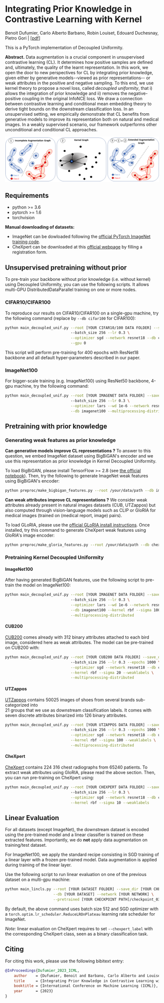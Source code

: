 # Integrating Prior Knowledge in Contrastive Learning with Kernel

Benoit Dufumier, Carlo Alberto Barbano, Robin Louiset, Edouard Duchesnay, Pietro Gori | [[pdf](https://arxiv.org/pdf/2206.01646.pdf)]

This is a PyTorch implementation of Decoupled Uniformity. 


**Abstract.** Data augmentation is a crucial component in unsupervised contrastive learning (CL).
It determines how positive samples are defined and, ultimately, the quality of the learnt representation. In this work, 
we open the door to new perspectives for CL by integrating prior knowledge, given either by generative models--viewed as 
prior representations-- or weak attributes in the positive and negative sampling.
To this end, we use kernel theory to propose a novel loss, called *decoupled uniformity*, that i) allows the integration 
of prior knowledge and ii) removes the negative-positive coupling in the original InfoNCE loss. We draw a connection 
between contrastive learning and conditional mean embedding theory to derive tight bounds on the downstream classification 
loss. In an unsupervised setting, we empirically demonstrate that CL benefits from generative models to improve its 
representation both on natural and medical images. In a weakly supervised scenario, our framework outperforms other 
unconditional and conditional CL approaches.

![asd](imgs/abstract.png)

## Requirements

* python >= 3.6
* pytorch >= 1.6
* torchvision

**Manual downloading of datasets:**
* ImageNet can be dowloaded following the [official PyTorch ImageNet training code](https://github.com/pytorch/examples/tree/main/imagenet).
* CheXpert can be downloaded at this [official webpage](https://stanfordmlgroup.github.io/competitions/chexpert/) by filling a registration form.  

## Unsupervised pretraining without prior

To pre-train your backbone without prior knowledge (i.e. without kernel) using Decoupled Uniformity, you can use the 
following scripts. It allows multi-GPU DistributedDataParallel training on one or more nodes. 

### CIFAR10/CIFAR100

To reproduce our results on CIFAR10/CIFAR100 on a single-gpu machine, try the following command (replace by `--db cifar100` for CIFAR100): 

```bash
python main_decoupled_unif.py --root [YOUR CIFAR10/100 DATA FOLDER] --save_dir [YOUR CHECKPOINT PATH] \ 
                              --batch_size 256 --lr 0.3 \
                              --optimizer sgd --network resnet18 --db cifar10 \
                              --gpu 0
```

This script will perform pre-training for 400 epochs with ResNet18 backbone and all default hyper-parameters described
in our paper. 

### ImageNet100

For bigger-scale training (e.g. ImageNet100) using ResNet50 backbone, 4-gpu machine, try the following command:

```bash
python main_decoupled_unif.py --root [YOUR IMAGENET DATA FOLDER] --save_dir [YOUR CHECKPOINT PATH] \ 
                              --batch_size 256 --lr 0.3 \
                              --optimizer lars --wd 1e-6 --network resnet50 \
                              --db imagenet100 --multiprocessing-distributed
```


## Pretraining with prior knowledge

### Generating weak features as prior knowledge

**Can generative models improve CL representations ?** To answer to this question, we embed ImageNet dataset
using BigBiGAN's encoder and we use this representation as prior knowledge in Kernel Decoupled Uniformity.

To load BigBiGAN, please install TensorFlow >= 2.8 (see [the official notebook](https://tfhub.dev/deepmind/bigbigan-resnet50/1)). 
Then, try the following to generate ImageNet weak features 
using BigBiGAN's encoder:

```bash
python preproc/make_bigbigan_features.py --root /your/data/path --db imagenet100
```
**Can weak attributes improve CL representations ?** We consider weak attributes already present in natural images datasets (CUB, UTZappos)
but also computed through vision-language models such as CLIP or GloRIA for medical images (trained on (medical report, image) pairs).

To load GLoRIA, please use the [official GLoRIA install instructions](https://github.com/marshuang80/gloria). 
Once installed, try this command to generate CheXpert weak features using GloRIA's image encoder:

```bash
python preproc/make_gloria_features.py --root /your/data/path --db chexpert
```


### Pretraining Kernel Decoupled Uniformity

#### ImageNet100
After having generated BigBiGAN features, use the following script to pre-train the model on ImageNet100:

```bash
python main_decoupled_unif.py --root [YOUR IMAGENET DATA FOLDER] --save_dir [YOUR CHECKPOINT PATH] \ 
                              --batch_size 256 --lr 0.3 \
                              --optimizer lars --wd 1e-6 --network resnet50 \
                              --db imagenet100 --kernel rbf --sigma 100 --weaklabels \
                              --multiprocessing-distributed
```

#### CUB200

[CUB200](http://www.vision.caltech.edu/datasets/cub_200_2011/) comes already with 312 binary attributes attached to each bird image, considered here as weak attributes.
The model can be pre-trained on CUB200 with:

```bash
python main_decoupled_unif.py --root [YOUR CUB200 DATA FOLDER] --save_dir [YOUR CHECKPOINT PATH] \ 
                              --batch_size 256 --lr 0.3 --epochs 1000 \
                              --optimizer sgd --network resnet18 --db cub200 \
                              --kernel rbf --sigma 20 --weaklabels \
                              --multiprocessing-distributed
```

#### UTZappos

[UTZappos](https://vision.cs.utexas.edu/projects/finegrained/utzap50k/) contains 50025 images of shoes from several brands sub-categorized into  
21 groups that we use as downstream classification labels. 
It comes with seven discrete attributes binarized into 126 binary attributes.

```bash
python main_decoupled_unif.py --root [YOUR UTZAPPOS DATA FOLDER] --save_dir [YOUR CHECKPOINT PATH] \ 
                              --batch_size 256 --lr 0.3 --epochs 1000 \
                              --optimizer sgd --network resnet18 --db utzappos \
                              --kernel rbf --sigma 100 --weaklabels \
                              --multiprocessing-distributed
```

#### CheXpert

[CheXpert](https://stanfordmlgroup.github.io/competitions/chexpert/) contains 224 316 chest radiographs from 65240 patients.
To extract weak attributes using GloRIA, please read the above section. Then, you can run pre-training on CheXpert using:

```bash
python main_decoupled_unif.py --root [YOUR CHEXPERT DATA FOLDER] --save_dir [YOUR CHECKPOINT PATH] \ 
                              --batch_size 256 --lr 0.3 \
                              --optimizer sgd --network resnet18 --db chexpert \
                              --kernel rbf --sigma 10 --weaklabels
```

## Linear Evaluation

For all datasets (except ImageNet), the downstream dataset is encoded using the pre-trained model and a linear classifier
is trained on these extracted features. Importantly, we do **not** apply data augmentation on training/test dataset. 

For ImageNet100, we apply the standard recipe consisting in SGD training of a linear layer with a frozen pre-trained model.
Data augmentation is applied during training of the linear layer.

Use the following script to run linear evaluation on one of the previous dataset on a multi-gpu machine:

```bash
python main_lincls.py --root [YOUR DATASET FOLDER] --save_dir [YOUR CHECKPOINT PATH] \
                      --db [YOUR DATASET] --network [YOUR NETWORK] \
                      --pretrained [YOUR CHECKPOINT PATH]/checkpoint_0399.pth.tar 
```

By default, the above command uses batch size 512 and SGD optimizer with a `torch.optim.lr_scheduler.ReduceLROnPlateau` 
learning rate scheduler for ImageNet. 

*Note:* linear evaluation on CheXpert requires to set `--chexpert_label` with the corresponding CheXpert class, seen
as a binary classification task.

## Citing

For citing this work, please use the following bibitext entry:

```bibtex
@InProceedings{Dufumier_2023_ICML,
    author    = {Dufumier, Benoit and Barbano, Carlo Alberto and Louiset, Robin and Duchesnay, Edouard and Gori, Pietro},
    title     = {Integrating Prior Knowledge in Contrastive Learning with Kernel},
    booktitle = {International Conference on Machine Learning (ICML)},
    year      = {2023}
}


